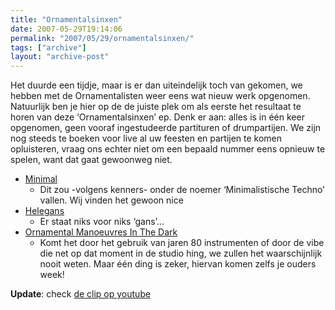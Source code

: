 ```yaml
---
title: "Ornamentalsinxen"
date: 2007-05-29T19:14:06
permalink: "2007/05/29/ornamentalsinxen/"
tags: ["archive"]
layout: "archive-post"
---
```

Het duurde een tijdje, maar is er dan uiteindelijk toch van gekomen, we hebben met de Ornamentalisten weer eens wat nieuw werk opgenomen. Natuurlijk ben je hier op de de juiste plek om als eerste het resultaat te horen van deze ‘Ornamentalsinxen’ ep. Denk er aan: alles is in één keer opgenomen, geen vooraf ingestudeerde partituren of drumpartijen. We zijn nog steeds te boeken voor live al uw feesten en partijen te komen opluisteren, vraag ons echter niet om een bepaald nummer eens opnieuw te spelen, want dat gaat gewoonweg niet.

* [Minimal](http://www.zshare.net/audio/206560752e6ace/ "http://www.zshare.net/audio/206560752e6ace/")
  * Dit zou -volgens kenners- onder de noemer ‘Minimalistische Techno’ vallen. Wij vinden het gewoon nice
* [Helegans](http://www.zshare.net/audio/2065671a0a671b/ "http://www.zshare.net/audio/2065671a0a671b/")
  * Er staat niks voor niks ‘gans’…
* [Ornamental Manoeuvres In The Dark](http://www.zshare.net/audio/20657934f1bd19/ "http://www.zshare.net/audio/20657934f1bd19/")
  * Komt het door het gebruik van jaren 80 instrumenten of door de vibe die net op dat moment in de studio hing, we zullen het waarschijnlijk nooit weten. Maar één ding is zeker, hiervan komen zelfs je ouders week!

**Update**: check [de clip op youtube](http://www.youtube.com/watch?v=dpwhEkeIKcw "http://www.youtube.com/watch?v=dpwhEkeIKcw")
